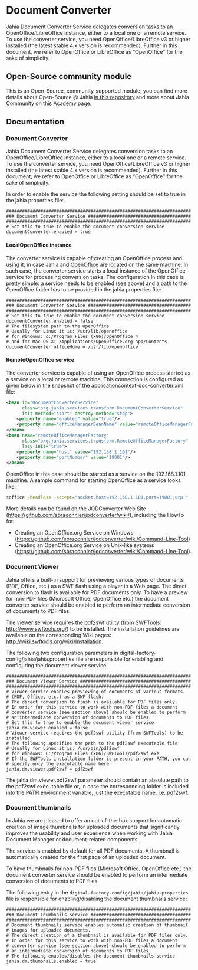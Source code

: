 # Document Converter

Jahia Document Converter Service delegates conversion tasks to an OpenOffice/LibreOffice instance, either to a local one or a remote service.
To use the converter service, you need OpenOffice/LibreOffice v3 or higher installed (the latest stable 4.x version is recommended).
Further in this document, we refer to OpenOffice or LibreOffice as “OpenOffice” for the sake of simplicity.

## Open-Source community module

This is an Open-Source, community-supported module, you can find more details about Open-Source @ Jahia [in this repository](https://github.com/Jahia/open-source) and more about Jahia Community on this [Academy page](https://academy.jahia.com/community).

## Documentation

### Document Converter

Jahia Document Converter Service delegates conversion tasks to an OpenOffice/LibreOffice instance, either to a local one or a remote service. To use the converter service, you need OpenOffice/LibreOffice v3 or higher installed (the latest stable 4.x version is recommended). Further in this document, we refer to OpenOffice or LibreOffice as “OpenOffice” for the sake of simplicity.

In order to enable the service the following setting should be set to true in the jahia.properties file:

```
######################################################################
### Document Converter Service #######################################
######################################################################
# Set this to true to enable the document conversion service
documentConverter.enabled = true
```

#### LocalOpenOffice instance
The converter service is capable of creating an OpenOffice process and using it, in case Jahia and OpenOffice are located on the same machine. In such case, the converter service starts a local instance of the OpenOffice service for processing conversion tasks. The configuration in this case is pretty simple: a service needs to be enabled (see above) and a path to the OpenOffice folder has to be provided in the jahia.properties file:


```
######################################################################
### Document Converter Service #######################################
######################################################################
# Set this to true to enable the document conversion service
documentConverter.enabled = false
# The filesystem path to the OpenOffice
# Usually for Linux it is: /usr/lib/openoffice
# for Windows: c:/Program Files (x86)/OpenOffice 4
# and for Mac OS X: /Applications/OpenOffice.org.app/Contents
documentConverter.officeHome = /usr/lib/openoffice
```

#### RemoteOpenOffice service
The converter service is capable of using an OpenOffice process started as a service on a local or remote machine. This connection is configured as given below in the snapshot of the applicationcontext-doc-converter.xml file:

```xml
<bean id="DocumentConverterService"
      class="org.jahia.services.transform.DocumentConverterService"
      init-method="start" destroy-method="stop">
    <property name="enabled" value="true"/>
    <property name="officeManagerBeanName" value="remoteOfficeManagerFactory"/>
</bean>
<bean name="remoteOfficeManagerFactory"
      class="org.jahia.services.transform.RemoteOfficeManagerFactory"
      lazy-init="true">
    <property name="host" value="192.168.1.101"/>
    <property name="portNumber" value="19001"/>
</bean>
```

OpenOffice in this case should be started as a service on the 192.168.1.101 machine. A sample command for starting OpenOffice as a service looks like:

```bash
soffice -headless -accept="socket,host=192.168.1.101,port=19001;urp;" -nofirststartwizard
```
More details can be found on the JODConverter Web Site (https://github.com/sbraconnier/jodconverter/wiki/), including the HowTo for:
* Creating an OpenOffice.org Service on Windows (https://github.com/sbraconnier/jodconverter/wiki/Command-Line-Tool)
* Creating an OpenOffice.org Service on Unix-like systems (https://github.com/sbraconnier/jodconverter/wiki/Command-Line-Tool).

### Document Viewer

Jahia offers a built-in support for previewing various types of documents (PDF, Office, etc.) as a SWF flash using a player in a Web page. The direct conversion to flash is available for PDF documents only. To have a preview for non-PDF files (Microsoft Office, OpenOffice etc.) the document converter service should be enabled to perform an intermediate conversion of documents to PDF files.

The viewer service requires the pdf2swf utility (from SWFTools: http://www.swftools.org/) to be installed. The installation guidelines are available on the corresponding Wiki pages: http://wiki.swftools.org/wiki/Installation.

The following two configuration parameters in digital-factory-config/jahia/jahia.properties file are responsible for enabling and configuring the document viewer service:

```
######################################################################
### Document Viewer Service ##########################################
######################################################################
# Viewer service enables previewing of documents of various formats
# (PDF, Office, etc.) as a SWF flash.
# The direct conversion to flash is available for PDF files only.
# In order for this service to work with non-PDF files a document
# converter service (see section above) should be enabled to perform
# an intermediate conversion of documents to PDF files.
# Set this to true to enable the document viewer service
jahia.dm.viewer.enabled = false
# Viewer service requires the pdf2swf utility (from SWFTools) to be installed
# The following specifies the path to the pdf2swf executable file
# Usually for Linux it is: /usr/bin/pdf2swf
# for Windows: C:/Program Files (x86)/SWFTools/pdf2swf.exe
# If the SWFTools installation folder is present in your PATH, you can
# specify only the executable name here
jahia.dm.viewer.pdf2swf = pdf2swf
```

The jahia.dm.viewer.pdf2swf parameter should contain an absolute path to the pdf2swf executable file or, in case the corresponding folder is included into the PATH environment variable, just the executable name, i.e. pdf2swf.

### Document thumbnails
In Jahia we are pleased to offer an out-of-the-box support for automatic creation of image thumbnails for uploaded documents that significantly improves the usability and user experience when working with Jahia Document Manager or document-related components.

The service is enabled by default for all PDF documents. A thumbnail is automatically created for the first page of an uploaded document.

To have thumbnails for non-PDF files (Microsoft Office, OpenOffice etc.) the document converter service should be enabled to perform an intermediate conversion of documents to PDF files.

The following entry in the `digital-factory-config/jahia/jahia.properties` file is responsible for enabling/disabling the document thumbnails service:

```
######################################################################
### Document Thumbnails Service ######################################
######################################################################
# Document thumbnails service enables automatic creation of thumbnail
# images for uploaded documents.
# The direct creation of a thumbnail is available for PDF files only.
# In order for this service to work with non-PDF files a document
# converter service (see section above) should be enabled to perform
# an intermediate conversion of documents to PDF files.
# The following enables/disables the document thumbnails service
jahia.dm.thumbnails.enabled = true
```
